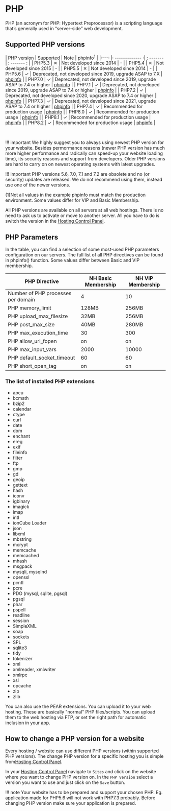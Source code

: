 # PHP

PHP (an acronym for PHP: Hypertext Preprocessor) is a scripting language that’s generally used in “server-side” web development.

## Supported PHP versions

| PHP version | Supported | Note | phpinfo<sup>1</sup> |
|:---: |: ------------- :| : ------- | : ------- : |
| PHP5.3 | ✕ | Not developed since 2014 | - |
| PHP5.4 | ✕ | Not developed since 2015 | - |
| PHP5.5 | ✕ | Not developed since 2014 | - |
| PHP5.6 | ✓ | Deprecated, not developed since 2019, upgrade ASAP to 7.X | [phpinfo](http://denver.nuclearserver.xyz/phpinfo56.html) |
| PHP7.0 | ✓ | Deprecated, not developed since 2019, upgrade ASAP to 7.4 or higher | [phpinfo](http://denver.nuclearserver.xyz/phpinfo70.html) |
| PHP7.1 | ✓ | Deprecated, not developed since 2019, upgrade ASAP to 7.4 or higher | [phpinfo](http://denver.nuclearserver.xyz/phpinfo71.html) |
| PHP7.2 | ✓ | Deprecated, not developed since 2020, upgrade ASAP to 7.4 or higher | [phpinfo](http://denver.nuclearserver.xyz/phpinfo72.html) |
| PHP7.3 | ✓ | Deprecated, not developed since 2021, upgrade ASAP to 7.4 or higher | [phpinfo](http://denver.nuclearserver.xyz/phpinfo73.html) |
| PHP7.4 | ✓ | Recommended for production usage | [phpinfo](http://denver.nuclearserver.xyz/phpinfo74.html) |
| PHP8.0 | ✓ | Recommended for production usage | [phpinfo](http://denver.nuclearserver.xyz/phpinfo80.html) |
| PHP8.1 | ✓ | Recommended for production usage | [phpinfo](http://denver.nuclearserver.xyz/phpinfo81.html) |
| PHP8.2 | ✓ | Recommended for production usage | [phpinfo](http://denver.nuclearserver.xyz/phpinfo82.html) |

<br />

!!! important
	We highly suggest you to always using newest PHP version for your website. Besides permormance reasons (newer PHP version has much more higher performance and radically can speed-up your website loading time), its security reasons and support from developers. Older PHP versions are hard to carry on on newest operating systems with latest upgrades.

!!! important
	PHP versions 5.6, 7.0, 7.1 and 7.2 are obsolete and no (or security) updates are released. We do not recommend using them, instead use one of the newer versions.

(1)Not all values in the example phpinfo must match the production environment. Some values differ for VIP and Basic Membership.

All PHP versions are available on all servers at all web hostings. There is no need to ask us to activate or move to another server. All you have to do is switch the version in the [Hosting Control Panel](https://my.nuclear.hosting).

## PHP Parameters

In the table, you can find a selection of some most-used PHP parameters configuration on our servers. The full list of all PHP directives can be found in phpinfo() function. Some values differ between Basic and VIP membership.

| PHP Directive | NH Basic Membership | NH VIP Membership |
| --- | ------------- | ------- |
| Number of PHP processes per domain | 4 | 10 |
| PHP memory_limit | 128MB | 256MB |
| PHP upload_max_filesize | 32MB | 256MB |
| PHP post_max_size | 40MB | 280MB |
| PHP max_execution_time | 30 | 300 |
| PHP allow_url_fopen | on | on |
| PHP max_input_vars | 2000 | 10000 |
| PHP default_socket_timeout | 60 | 60 |
| PHP short_open_tag | on | on |


### The list of installed PHP extensions

  - apcu
  - bcmath
  - bzip2
  - calendar
  - ctype
  - curl
  - date
  - dom
  - enchant
  - ereg
  - exif
  - fileinfo
  - filter
  - ftp
  - gmp
  - gd
  - geoip
  - gettext
  - hash
  - iconv
  - igbinary
  - imagick
  - imap
  - intl
  - ionCube Loader
  - json
  - libxml
  - mbstring
  - mcrypt
  - memcache
  - memcached
  - mhash
  - msgpack
  - mysqli, mysqlnd
  - openssl
  - pcntl
  - pcre
  - PDO (mysql, sqlite, pgsql)
  - pgsql
  - phar
  - pspell
  - readline
  - session
  - SimpleXML
  - soap
  - sockets
  - SPL
  - sqlite3
  - tidy
  - tokenizer
  - xml
  - xmlreader, xmlwriter
  - xmlrpc
  - xsl
  - opcache
  - zip
  - zlib

You can also use the PEAR extensions. You can upload it to your web hosting. These are basically "normal" PHP files/scripts. You can upload them to the web hosting via FTP, or set the right path for automatic inclusion in your app.

## How to change a PHP version for a website

Every hosting / website can use different PHP versions (within supported PHP versions). The change PHP version for a specific hosting you is simple from[Hosting Control Panel](https://my.nuclear.hosting).

In your [Hosting Control Panel](https://my.nuclear.hosting) navigate to ```Sites``` and click on the website where you want to change PHP version on. In the ```PHP Version``` select a version you want to use and just click on the ```Save``` button.

!!! note
	Your website has to be prepared and support your chosen PHP. Eg. application made for PHP5.6 will not work with PHP7.3 probably. Before changing PHP version make sure your application is prepared.